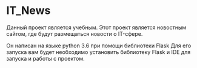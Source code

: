 # IT_News

Данный проект является учебным. Этот проект является новостным сайтом, где будут размещаться новости о IT-сфере.

Он написан на языке python 3.6 при помощи библиотеки Flask
Для его запуска вам будет необходимо установить библиотеку Flask и IDE для запуска и работы с проектом.

